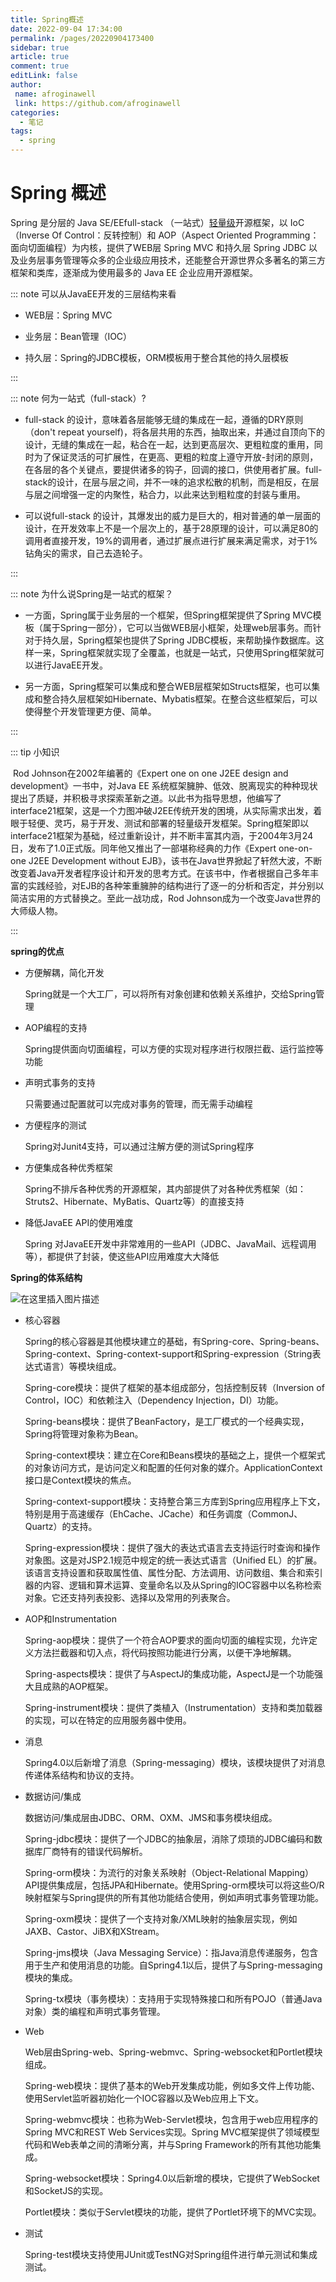 ```yaml
---
title: Spring概述
date: 2022-09-04 17:34:00
permalink: /pages/20220904173400
sidebar: true
article: true
comment: true
editLink: false
author:
 name: afroginawell
 link: https://github.com/afroginawell
categories:
  - 笔记
tags:
  - spring
---
```

# Spring 概述

Spring 是分层的 Java SE/EEfull-stack （一站式）[轻量级](/pages/20220904173900)开源框架，以 IoC（Inverse Of Control：反转控制）和 AOP（Aspect Oriented Programming：面向切面编程）为内核，提供了WEB层 Spring MVC 和持久层 Spring JDBC 以及业务层事务管理等众多的企业级应用技术，还能整合开源世界众多著名的第三方框架和类库，逐渐成为使用最多的 Java EE 企业应用开源框架。

::: note 可以从JavaEE开发的三层结构来看

- WEB层：Spring MVC

- 业务层：Bean管理（IOC）

- 持久层：Spring的JDBC模板，ORM模板用于整合其他的持久层模板

:::

::: note 何为一站式（full-stack）?

- full-stack 的设计，意味着各层能够无缝的集成在一起，遵循的DRY原则（don't repeat yourself)，将各层共用的东西，抽取出来，并通过自顶向下的设计，无缝的集成在一起，粘合在一起，达到更高层次、更粗粒度的重用，同时为了保证灵活的可扩展性，在更高、更粗的粒度上遵守开放-封闭的原则，在各层的各个关键点，要提供诸多的钩子，回调的接口，供使用者扩展。full-stack的设计，在层与层之间，并不一味的追求松散的机制，而是相反，在层与层之间增强一定的内聚性，粘合力，以此来达到粗粒度的封装与重用。


- 可以说full-stack 的设计，其爆发出的威力是巨大的，相对普通的单一层面的设计，在开发效率上不是一个层次上的，基于28原理的设计，可以满足80的调用者直接开发，19%的调用者，通过扩展点进行扩展来满足需求，对于1%钻角尖的需求，自己去造轮子。	


:::

::: note 为什么说Spring是一站式的框架？

- 一方面，Spring属于业务层的一个框架，但Spring框架提供了Spring MVC模板（属于Spring一部分），它可以当做WEB层小框架，处理web层事务。而针对于持久层，Spring框架也提供了Spring JDBC模板，来帮助操作数据库。这样一来，Spring框架就实现了全覆盖，也就是一站式，只使用Spring框架就可以进行JavaEE开发。


- 另一方面，Spring框架可以集成和整合WEB层框架如Structs框架，也可以集成和整合持久层框架如Hibernate、Mybatis框架。在整合这些框架后，可以使得整个开发管理更方便、简单。


:::

::: tip 小知识

​	Rod Johnson在2002年编著的《Expert one on one J2EE design and development》一书中，对Java EE 系统框架臃肿、低效、脱离现实的种种现状提出了质疑，并积极寻求探索革新之道。以此书为指导思想，他编写了interface21框架，这是一个力图冲破J2EE传统开发的困境，从实际需求出发，着眼于轻便、灵巧，易于开发、测试和部署的轻量级开发框架。Spring框架即以interface21框架为基础，经过重新设计，并不断丰富其内涵，于2004年3月24日，发布了1.0正式版。同年他又推出了一部堪称经典的力作《Expert one-on-one J2EE Development without EJB》，该书在Java世界掀起了轩然大波，不断改变着Java开发者程序设计和开发的思考方式。在该书中，作者根据自己多年丰富的实践经验，对EJB的各种笨重臃肿的结构进行了逐一的分析和否定，并分别以简洁实用的方式替换之。至此一战功成，Rod Johnson成为一个改变Java世界的大师级人物。

:::



**spring的优点**

- 方便解耦，简化开发

  Spring就是一个大工厂，可以将所有对象创建和依赖关系维护，交给Spring管理

- AOP编程的支持

  Spring提供面向切面编程，可以方便的实现对程序进行权限拦截、运行监控等功能

- 声明式事务的支持

  只需要通过配置就可以完成对事务的管理，而无需手动编程

- 方便程序的测试

  Spring对Junit4支持，可以通过注解方便的测试Spring程序

- 方便集成各种优秀框架

  Spring不排斥各种优秀的开源框架，其内部提供了对各种优秀框架（如：Struts2、Hibernate、MyBatis、Quartz等）的直接支持

- 降低JavaEE API的使用难度

  Spring 对JavaEE开发中非常难用的一些API（JDBC、JavaMail、远程调用等），都提供了封装，使这些API应用难度大大降低

**Spring的体系结构**

![在这里插入图片描述](https://img-blog.csdnimg.cn/20200311101149267.gif)

- 核心容器

  Spring的核心容器是其他模块建立的基础，有Spring-core、Spring-beans、Spring-context、Spring-context-support和Spring-expression（String表达式语言）等模块组成。

  Spring-core模块：提供了框架的基本组成部分，包括控制反转（Inversion of Control，IOC）和依赖注入（Dependency Injection，DI）功能。

  Spring-beans模块：提供了BeanFactory，是工厂模式的一个经典实现，Spring将管理对象称为Bean。

  Spring-context模块：建立在Core和Beans模块的基础之上，提供一个框架式的对象访问方式，是访问定义和配置的任何对象的媒介。ApplicationContext接口是Context模块的焦点。

  Spring-context-support模块：支持整合第三方库到Spring应用程序上下文，特别是用于高速缓存（EhCache、JCache）和任务调度（CommonJ、Quartz）的支持。

  Spring-expression模块：提供了强大的表达式语言去支持运行时查询和操作对象图。这是对JSP2.1规范中规定的统一表达式语言（Unified EL）的扩展。该语言支持设置和获取属性值、属性分配、方法调用、访问数组、集合和索引器的内容、逻辑和算术运算、变量命名以及从Spring的IOC容器中以名称检索对象。它还支持列表投影、选择以及常用的列表聚合。

- AOP和Instrumentation

  Spring-aop模块：提供了一个符合AOP要求的面向切面的编程实现，允许定义方法拦截器和切入点，将代码按照功能进行分离，以便干净地解耦。

  Spring-aspects模块：提供了与AspectJ的集成功能，AspectJ是一个功能强大且成熟的AOP框架。

  Spring-instrument模块：提供了类植入（Instrumentation）支持和类加载器的实现，可以在特定的应用服务器中使用。

- 消息

  Spring4.0以后新增了消息（Spring-messaging）模块，该模块提供了对消息传递体系结构和协议的支持。

- 数据访问/集成

  数据访问/集成层由JDBC、ORM、OXM、JMS和事务模块组成。

  Spring-jdbc模块：提供了一个JDBC的抽象层，消除了烦琐的JDBC编码和数据库厂商特有的错误代码解析。

  Spring-orm模块：为流行的对象关系映射（Object-Relational Mapping）API提供集成层，包括JPA和Hibernate。使用Spring-orm模块可以将这些O/R映射框架与Spring提供的所有其他功能结合使用，例如声明式事务管理功能。

  Spring-oxm模块：提供了一个支持对象/XML映射的抽象层实现，例如JAXB、Castor、JiBX和XStream。

  Spring-jms模块（Java Messaging Service）：指Java消息传递服务，包含用于生产和使用消息的功能。自Spring4.1以后，提供了与Spring-messaging模块的集成。

  Spring-tx模块（事务模块）：支持用于实现特殊接口和所有POJO（普通Java对象）类的编程和声明式事务管理。

- Web

  Web层由Spring-web、Spring-webmvc、Spring-websocket和Portlet模块组成。

  Spring-web模块：提供了基本的Web开发集成功能，例如多文件上传功能、使用Servlet监听器初始化一个IOC容器以及Web应用上下文。

  Spring-webmvc模块：也称为Web-Servlet模块，包含用于web应用程序的Spring MVC和REST Web Services实现。Spring MVC框架提供了领域模型代码和Web表单之间的清晰分离，并与Spring Framework的所有其他功能集成。

  Spring-websocket模块：Spring4.0以后新增的模块，它提供了WebSocket和SocketJS的实现。

  Portlet模块：类似于Servlet模块的功能，提供了Portlet环境下的MVC实现。

- 测试

  Spring-test模块支持使用JUnit或TestNG对Spring组件进行单元测试和集成测试。